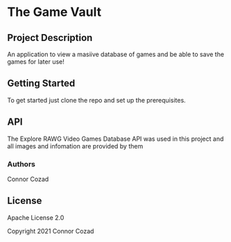 # The Game Vault

## Project Description
An application to view a masiive database of games and be able to save the games for later use!

## Getting Started
To get started just clone the repo and set up the prerequisites.

## API
The Explore RAWG Video Games Database API was used in this project and all images and infomation are provided by them

### Authors
Connor Cozad 

## License
Apache License 2.0 

Copyright 2021 Connor Cozad
  
